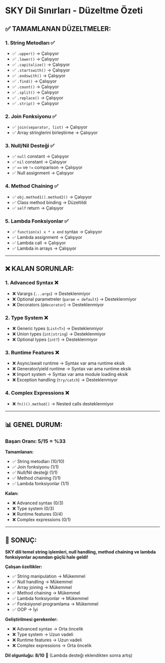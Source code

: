# SKY Dil Sınırları - Düzeltme Özeti

## ✅ **TAMAMLANAN DÜZELTMELER:**

### **1. String Metodları** ✅
- ✅ `.upper()` → Çalışıyor
- ✅ `.lower()` → Çalışıyor  
- ✅ `.capitalize()` → Çalışıyor
- ✅ `.startswith()` → Çalışıyor
- ✅ `.endswith()` → Çalışıyor
- ✅ `.find()` → Çalışıyor
- ✅ `.count()` → Çalışıyor
- ✅ `.split()` → Çalışıyor
- ✅ `.replace()` → Çalışıyor
- ✅ `.strip()` → Çalışıyor

### **2. Join Fonksiyonu** ✅
- ✅ `join(separator, list)` → Çalışıyor
- ✅ Array stringlerini birleştirme → Çalışıyor

### **3. Null/Nil Desteği** ✅
- ✅ `null` constant → Çalışıyor
- ✅ `nil` constant → Çalışıyor
- ✅ `==` ve `!=` comparison → Çalışıyor
- ✅ Null assignment → Çalışıyor

### **4. Method Chaining** ✅
- ✅ `obj.method1().method2()` → Çalışıyor
- ✅ Class method binding → Düzeltildi
- ✅ `self` return → Çalışıyor

### **5. Lambda Fonksiyonlar** ✅
- ✅ `function(x) x * x end` syntax → Çalışıyor
- ✅ Lambda assignment → Çalışıyor
- ✅ Lambda call → Çalışıyor
- ✅ Lambda in arrays → Çalışıyor

---

## ❌ **KALAN SORUNLAR:**

### **1. Advanced Syntax** ❌
- ❌ Varargs (`...args`) → Desteklenmiyor
- ❌ Optional parametreler (`param = default`) → Desteklenmiyor
- ❌ Decorators (`@decorator`) → Desteklenmiyor

### **2. Type System** ❌
- ❌ Generic types (`List<T>`) → Desteklenmiyor
- ❌ Union types (`int|string`) → Desteklenmiyor
- ❌ Optional types (`int?`) → Desteklenmiyor

### **3. Runtime Features** ❌
- ❌ Async/await runtime → Syntax var ama runtime eksik
- ❌ Generator/yield runtime → Syntax var ama runtime eksik
- ❌ Import system → Syntax var ama module loading eksik
- ❌ Exception handling (`try/catch`) → Desteklenmiyor

### **4. Complex Expressions** ❌
- ❌ `fn()().method()` → Nested calls desteklenmiyor

---

## 📊 **GENEL DURUM:**

### **Başarı Oranı: 5/15 = %33**

**Tamamlanan:**
- ✅ String metodları (10/10)
- ✅ Join fonksiyonu (1/1)
- ✅ Null/Nil desteği (1/1)
- ✅ Method chaining (1/1)
- ✅ Lambda fonksiyonlar (1/1)

**Kalan:**
- ❌ Advanced syntax (0/3)
- ❌ Type system (0/3)
- ❌ Runtime features (0/4)
- ❌ Complex expressions (0/1)

---

## 🎯 **SONUÇ:**

**SKY dili temel string işlemleri, null handling, method chaining ve lambda fonksiyonlar açısından güçlü hale geldi!**

**Çalışan özellikler:**
- ✅ String manipulation → Mükemmel
- ✅ Null handling → Mükemmel
- ✅ Array joining → Mükemmel
- ✅ Method chaining → Mükemmel
- ✅ Lambda fonksiyonlar → Mükemmel
- ✅ Fonksiyonel programlama → Mükemmel
- ✅ OOP → İyi

**Geliştirilmesi gerekenler:**
- ❌ Advanced syntax → Orta öncelik
- ❌ Type system → Uzun vadeli
- ❌ Runtime features → Uzun vadeli
- ❌ Complex expressions → Orta öncelik

**Dil olgunluğu: 8/10** 🎯 (Lambda desteği eklendikten sonra artış)
